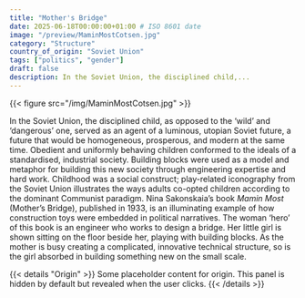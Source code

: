 ```yaml
---
title: "Mother's Bridge"
date: 2025-06-18T00:00:00+01:00 # ISO 8601 date
image: "/preview/MaminMostCotsen.jpg"
category: "Structure"
country_of_origin: "Soviet Union"
tags: ["politics", "gender"]
draft: false
description: In the Soviet Union, the disciplined child,...
---
```


{{< figure src="/img/MaminMostCotsen.jpg" >}}

In the Soviet Union, the disciplined child, as opposed to the ‘wild’ and ‘dangerous’ one, served as an agent of a luminous, utopian Soviet future, a future that would be homogeneous, prosperous, and modern at the same time. Obedient and uniformly behaving children conformed to the ideals of a standardised, industrial society. Building blocks were used as a model and metaphor for building this new society through engineering expertise and hard work. Childhood was a social construct; play-related iconography from the Soviet Union illustrates the ways adults co-opted children according to the dominant Communist paradigm. Nina Sakonskaia’s book *Mamin Most* (Mother’s Bridge), published in 1933, is an illuminating example of how construction toys were embedded in political narratives. The woman ‘hero’ of this book is an engineer who works to design a bridge. Her little girl is shown sitting on the floor beside her, playing with building blocks. As the mother is busy creating a complicated, innovative technical structure, so is the girl absorbed in building something new on the small scale. 


{{< details "Origin" >}}
Some placeholder content for origin. This panel is hidden by default but revealed when the user clicks.
{{< /details >}}

